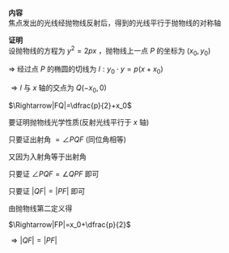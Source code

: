 **内容**  
焦点发出的光线经抛物线反射后，得到的光线平行于抛物线的对称轴  
  
**证明**  
设抛物线的方程为 $y^2=2px$ ，抛物线上一点 $P$ 的坐标为 $(x_0,y_0)$  
  
$\Rightarrow$ 经过点 $P$ 的椭圆的切线为 $l:y_0\cdot y=p(x+x_0)$  
  
$\Rightarrow l$ 与 $x$ 轴的交点为 $Q(-x_0,0)$  
  
$\Rightarrow|FQ|=\dfrac{p}{2}+x_0$  
  
要证明抛物线光学性质(反射光线平行于 $x$ 轴)  
  
只要证出射角 $=\angle PQF$ (同位角相等)  
  
又因为入射角等于出射角  
  
只要证 $\angle PQF=\angle QPF$ 即可  
  
只要证 $|QF|=|PF|$ 即可  
  
由抛物线第二定义得  
  
$\Rightarrow|FP|=x_0+\dfrac{p}{2}$  
  
$\Rightarrow|QF|=|PF|$  
